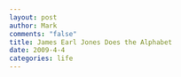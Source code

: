 ```yaml
--- 
layout: post
author: Mark
comments: "false"
title: James Earl Jones Does the Alphabet
date: 2009-4-4
categories: life
---
```

<object width="425" height="344"><param name="movie" value="http://www.youtube.com/v/WxwrVw6Vsjw&color1=0xb1b1b1&color2=0xcfcfcf&hl=en&feature=player_embedded&fs=1"></param><param name="allowFullScreen" value="true"></param><embed src="http://www.youtube.com/v/WxwrVw6Vsjw&color1=0xb1b1b1&color2=0xcfcfcf&hl=en&feature=player_embedded&fs=1" type="application/x-shockwave-flash" allowfullscreen="true" width="425" height="344"></embed></object>

